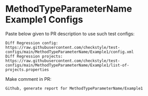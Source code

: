 # MethodTypeParameterName Example1 Configs
Paste below given to PR description to use such test configs:
```
Diff Regression config: https://raw.githubusercontent.com/checkstyle/test-configs/main/MethodTypeParameterName/Example1/config.xml
Diff Regression projects: https://raw.githubusercontent.com/checkstyle/test-configs/main/MethodTypeParameterName/Example1/list-of-projects.properties
```
Make comment in PR:
```
Github, generate report for MethodTypeParameterName/Example1
```
